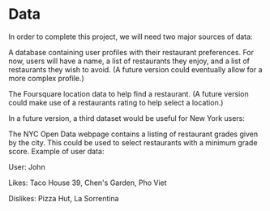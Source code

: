 # Data

In order to complete this project, we will need two major sources of data:

A database containing user profiles with their restaurant preferences. For now, users will have a name, a list of restaurants they enjoy, and a list of restaurants they wish to avoid. (A future version could eventually allow for a more complex profile.)

The Foursquare location data to help find a restaurant. (A future version could make use of a restaurants rating to help select a location.)

In a future version, a third dataset would be useful for New York users:

The NYC Open Data webpage contains a listing of restaurant grades given by the city. This could be used to select restaurants with a minimum grade score.
Example of user data:

User: John

Likes: Taco House 39, Chen's Garden, Pho Viet

Dislikes: Pizza Hut, La Sorrentina
